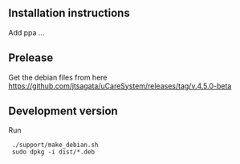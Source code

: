 ## Installation instructions
Add ppa ...

## Prelease

Get the debian files from here
https://github.com/jtsagata/uCareSystem/releases/tag/v.4.5.0-beta

## Development version
Run

     ./support/make_debian.sh
     sudo dpkg -i dist/*.deb
     
      

  


